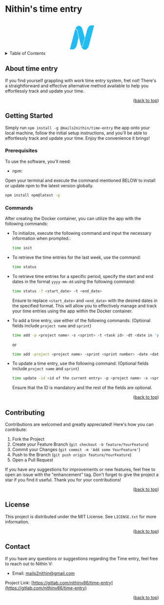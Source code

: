# Nithin's time entry

<a name="readme-top"></a>

<!-- PROJECT LOGO -->
<br />
<div align="center">
  <a href="https://gitlab.com/nithinv86/time-entry">
    <img src="./favicon.png" alt="Logo" width="80" height="80">
  </a>
</div>

<!-- TABLE OF CONTENTS -->
<details>
  <summary>Table of Contents</summary>
  <ol>
    <li>
      <a href="#about-the-project">About </a>
    </li>
    <li>
      <a href="#getting-started">Getting Started</a>
      <ul>
        <li><a href="#prerequisites">Prerequisites</a></li>
        <!-- <li><a href="#installation">Installation</a></li> -->
        <li><a href="#commands">Commands</a></li>
      </ul>
    </li>
    <li><a href="#contributing">Contributing</a></li>
    <li><a href="#license">License</a></li>
    <li><a href="#contact">Contact</a></li>
  </ol>
</details>

<!-- ABOUT THE PROJECT -->

## About time entry

If you find yourself grappling with work time entry system, fret not! There's a straightforward and effective alternative method available to help you effortlessly track and update your time.

<p align="right">(<a href="#readme-top">back to top</a>)</p>

<!-- GETTING STARTED -->

## Getting Started

Simply run `npm install -g @mails2nithin/time-entry` the app onto your local machine, follow the initial setup instructions, and you'll be able to effortlessly track and update your time. Enjoy the convenience it brings!

### Prerequisites

To use the software, you'll need:

- npm:

Open your terminal and execute the command mentioned BELOW to install or update npm to the latest version globally.

```sh
npm install npm@latest -g
```

### Commands

After creating the Docker container, you can utilize the app with the following commands:

- To initialize, execute the following command and input the necessary information when prompted.:

  ```sh
  time init
  ```

- To retrieve the time entries for the last week, use the command:

  ```sh
  time status
  ```

- To retrieve time entries for a specific period, specify the start and end dates in the format `yyyy-mm-dd` using the following command:

  ```sh
  time status -f <start_date> -t <end_date>
  ```

  Ensure to replace `<start_date>` and `<end_date>` with the desired dates in the specified format. This will allow you to effectively manage and track your time entries using the app within the Docker container.

- To add a time entry, use either of the following commands: (Optional fields include `project name` and `sprint`)

  ```sh
  time add -p <project name> -s <sprint> -t <task id> -dt <date in 'yyyy-mm-dd' format> -w <short description> -du <duration in minutes> -r <comments>
  ```

  or

  ```sh
  time add -project <project name> -sprint <sprint number> -date <date in 'yyyy-mm-dd' format> -task <task id> -work <short description> -duration <duration in minutes> -remarks <comments>
  ```

- To update a time entry, use the following command: (Optional fields include `project name` and `sprint`)

  ```sh
  time update -id <id of the current entry> -p <project name> -s <sprint> -t <task id> -dt <date in 'yyyy-mm-dd' format> -w <short description> -du <duration in minutes> -r <comments>
  ```

  Ensure that the ID is mandatory and the rest of the fields are optional.

<p align="right">(<a href="#readme-top">back to top</a>)</p>

<!-- CONTRIBUTING -->

## Contributing

Contributions are welcomed and greatly appreciated! Here's how you can contribute:

1. Fork the Project
2. Create your Feature Branch (`git checkout -b feature/YourFeature`)
3. Commit your Changes (`git commit -m 'Add some YourFeature'`)
4. Push to the Branch (`git push origin feature/YourFeature`)
5. Open a Pull Request

If you have any suggestions for improvements or new features, feel free to open an issue with the "enhancement" tag. Don't forget to give the project a star if you find it useful. Thank you for your contributions!

<p align="right">(<a href="#readme-top">back to top</a>)</p>

<!-- LICENSE -->

## License

This project is distributed under the MIT License. See `LICENSE.txt` for more information.

<p align="right">(<a href="#readme-top">back to top</a>)</p>

<!-- CONTACT -->

## Contact

If you have any questions or suggestions regarding the Time entry, feel free to reach out to Nithin V:

- Email: mails2nithin@gmail.com

Project Link: [https://gitlab.com/nithinv86/time-entry](https://gitlab.com/nithinv86/time-entry)

<p align="right">(<a href="#readme-top">back to top</a>)</p>
